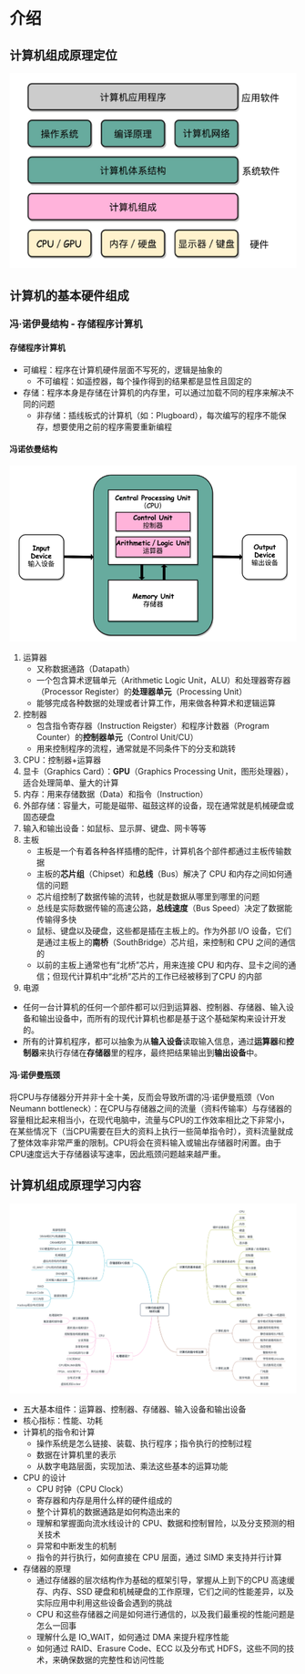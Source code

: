 # 介绍

## 计算机组成原理定位

![](<../.gitbook/assets/image (2).png>)

## 计算机的基本硬件组成

### 冯·诺伊曼结构 - 存储程序计算机

#### 存储程序计算机

* 可编程：程序在计算机硬件层面不写死的，逻辑是抽象的
  * 不可编程：如遥控器，每个操作得到的结果都是显性且固定的
* 存储：程序本身是存储在计算机的内存里，可以通过加载不同的程序来解决不同的问题
  * 非存储：插线板式的计算机（如：Plugboard），每次编写的程序不能保存，想要使用之前的程序需要重新编程

#### 冯诺依曼结构

![](<../.gitbook/assets/image (4).png>)

1. 运算器
   * 又称数据通路（Datapath）
   * 一个包含算术逻辑单元（Arithmetic Logic Unit，ALU）和处理器寄存器（Processor Register）的**处理器单元**（Processing Unit）
   * 能够完成各种数据的处理或者计算工作，用来做各种算术和逻辑运算
2. 控制器
   * 包含指令寄存器（Instruction Reigster）和程序计数器（Program Counter）的**控制器单元**（Control Unit/CU）
   * 用来控制程序的流程，通常就是不同条件下的分支和跳转
3. CPU：控制器+运算器
4. 显卡（Graphics Card）：**GPU**（Graphics Processing Unit，图形处理器），适合处理简单、量大的计算
5. 内存：用来存储数据（Data）和指令（Instruction）
6. 外部存储：容量大，可能是磁带、磁鼓这样的设备，现在通常就是机械硬盘或固态硬盘
7. 输入和输出设备：如鼠标、显示屏、键盘、网卡等等
8. 主板
   * 主板是一个有着各种各样插槽的配件，计算机各个部件都通过主板传输数据
   * 主板的**芯片组**（Chipset）和**总线**（Bus）解决了 CPU 和内存之间如何通信的问题
   * 芯片组控制了数据传输的流转，也就是数据从哪里到哪里的问题
   * 总线是实际数据传输的高速公路，**总线速度**（Bus Speed）决定了数据能传输得多快
   * 鼠标、键盘以及硬盘，这些都是插在主板上的。作为外部 I/O 设备，它们是通过主板上的**南桥**（SouthBridge）芯片组，来控制和 CPU 之间的通信的
   * 以前的主板上通常也有“北桥”芯片，用来连接 CPU 和内存、显卡之间的通信；但现代计算机中“北桥”芯片的工作已经被移到了CPU 的内部
9. 电源

* 任何一台计算机的任何一个部件都可以归到运算器、控制器、存储器、输入设备和输出设备中，而所有的现代计算机也都是基于这个基础架构来设计开发的。
* 所有的计算机程序，都可以抽象为从**输入设备**读取输入信息，通过**运算器**和**控制器**来执行存储在**存储器**里的程序，最终把结果输出到**输出设备**中。

#### 冯·诺伊曼瓶颈

将CPU与存储器分开并非十全十美，反而会导致所谓的冯·诺伊曼瓶颈（Von Neumann bottleneck）：在CPU与存储器之间的流量（资料传输率）与存储器的容量相比起来相当小，在现代电脑中，流量与CPU的工作效率相比之下非常小，在某些情况下（当CPU需要在巨大的资料上执行一些简单指令时），资料流量就成了整体效率非常严重的限制。CPU将会在资料输入或输出存储器时闲置。由于CPU速度远大于存储器读写速率，因此瓶颈问题越来越严重。

## 计算机组成原理学习内容

![](<../.gitbook/assets/image (3).png>)

* 五大基本组件：运算器、控制器、存储器、输入设备和输出设备
* 核心指标：性能、功耗
* 计算机的指令和计算
  * 操作系统是怎么链接、装载、执行程序；指令执行的控制过程
  * 数据在计算机里的表示
  * 从数字电路层面，实现加法、乘法这些基本的运算功能
* CPU 的设计
  * &#x20;CPU 时钟（CPU Clock）
  * 寄存器和内存是用什么样的硬件组成的
  * 整个计算机的数据通路是如何构造出来的
  * 理解和掌握面向流水线设计的 CPU、数据和控制冒险，以及分支预测的相关技术
  * 异常和中断发生的机制
  * 指令的并行执行，如何直接在 CPU 层面，通过 SIMD 来支持并行计算
* 存储器的原理
  * 通过存储器的层次结构作为基础的框架引导，掌握从上到下的CPU 高速缓存、内存、SSD 硬盘和机械硬盘的工作原理，它们之间的性能差异，以及实际应用中利用这些设备会遇到的挑战
  * CPU 和这些存储器之间是如何进行通信的，以及我们最重视的性能问题是怎么一回事
  * 理解什么是 IO\_WAIT，如何通过 DMA 来提升程序性能
  * 如何通过 RAID、Erasure Code、ECC 以及分布式 HDFS，这些不同的技术，来确保数据的完整性和访问性能
